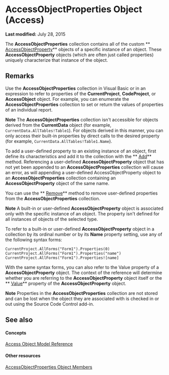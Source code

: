 
# AccessObjectProperties Object (Access)

 **Last modified:** July 28, 2015

The  **AccessObjectProperties** collection contains all of the custom ** [AccessObjectProperty](b1a44d34-8ca1-af7d-1878-f2c14fb481f7.md)** objects of a specific instance of an object. These **AccessObjectProperty** objects (which are often just called properties) uniquely characterize that instance of the object.

## Remarks

Use the  **AccessObjectProperties** collection in Visual Basic or in an expression to refer to properties of the **CurrentProject**,  **CodeProject**, or  **AccessObject** object. For example, you can enumerate the **AccessObjectProperties** collection to set or return the values of properties of an individual report.


 **Note**  The  **AccessObjectProperties** collection isn't accessible for objects derived from the **CurrentData** object (for example, `CurrentData.AllTables!Table1`). For objects derived in this manner, you can only access their built-in properties by direct calls to the desired property (for example,  `CurrentData.AllTables!Table1.Name`).

To add a user-defined property to an existing instance of an object, first define its characteristics and add it to the collection with the  ** [Add](8f86d5f8-b9af-87d3-fae4-e1a24d7225b6.md)** method. Referencing a user-defined **AccessObjectProperty** object that has not yet been appended to an **AccessObjectProperties** collection will cause an error, as will appending a user-defined AccessObjectProperty object to an **AccessObjectProperties** collection containing an **AccessObjectProperty** object of the same name.

You can use the  ** [Remove](c06fff7c-2e68-1955-f151-27e105e4be6a.md)** method to remove user-defined properties from the **AccessObjectProperties** collection.


 **Note**  A built-in or user-defined  **AccessObjectProperty** object is associated only with the specific instance of an object. The property isn't defined for all instances of objects of the selected type.

To refer to a built-in or user-defined  **AccessObjectProperty** object in a collection by its ordinal number or by its **Name** property setting, use any of the following syntax forms:




```
CurrentProject.AllForms("Form1").Properties(0) 
CurrentProject.AllForms("Form1").Properties("name") 
CurrentProject.AllForms("Form1").Properties![name]
```

With the same syntax forms, you can also refer to the Value property of a  **AccessObjectProperty** object. The context of the reference will determine whether you are referring to the **AccessObjectProperty** object itself or the ** [Value](6c1dde37-814f-f3e8-8afb-b5ac5018b2d3.md)** property of the **AccessObjectProperty** object.


 **Note**  Properties in the  **AccessObjectProperties** collection are not stored and can be lost when the object they are associated with is checked in or out using the Source Code Control add-in.


## See also


#### Concepts


 [Access Object Model Reference](2de134a4-6c5c-d2a3-8377-f4dd973ba650.md)
#### Other resources


 [AccessObjectProperties Object Members](99fcb5dc-6968-c635-9729-4958043a897c.md)
